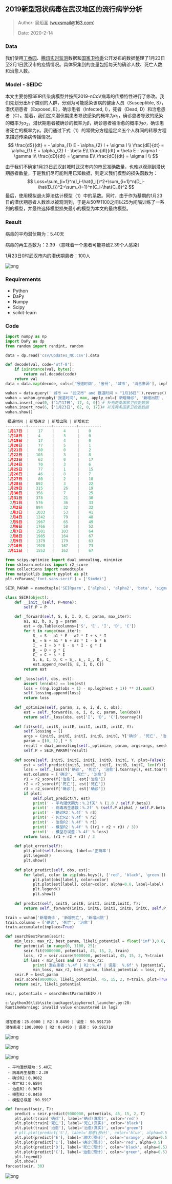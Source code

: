 ## 2019新型冠状病毒在武汉地区的流行病学分析

> Author: 吴烜圣 (wuxsmail@163.com)
>
> Date: 2020-2-14

### Data

我们使用[丁香园](https://github.com/BlankerL/DXY-COVID-19-Data)、[腾讯实时监测](https://news.qq.com/zt2020/page/feiyan.htm)数据和[国家卫检委](https://github.com/839Studio/Novel-Coronavirus-Updates)公开发布的数据整理了1月23日至2月1日武汉市的疫情情况。具体采集到的变量包括每天的确诊人数、死亡人数和治愈人数。

### Model - SEIDC

本文主要仿照SEIR传染病模型并按照2019-nCoV病毒的传播特性进行了修改。我们先划分出5个类别的人群，分别为可能感染该病的健康人员（Susceptible, S），潜伏期患者（Exposed, E），确诊患者（Infected, I），死者（Dead, D）和治愈患者（C）。接着，我们定义潜伏期患者导致感染的概率为$\alpha_1$，确诊患者导致的感染的概率为$\alpha_2$，潜伏期患者被确诊的概率为$\beta$，确诊患者被治愈的概率为$\sigma$，确诊患者死亡的概率为$\gamma$。我们通过下式（1）的常微分方程组定义五个人群间的转移方程来描述传染病传播情况。
$$
\frac{dS}{dt} = - \alpha_{1} E - \alpha_{2} I + \sigma I \\
\frac{dE}{dt} = \alpha_{1} E + \alpha_{2} I - \beta E\\
\frac{dI}{dt} = \beta E - \sigma I - \gamma I\\
\frac{dD}{dt} = \gamma E\\
\frac{dC}{dt} = \sigma I \\
$$

由于我们不确定1月23日武汉封城时武汉市内的市民准确数量，也难以观测到潜伏期患者数量，于是我们尽可能利用已知数据，则定义我们模型的损失函数为：
$$
Loss=\sum_{i=1}^n(I_i-\hat{I_i})^2+\sum_{i=1}^n(D_i-\hat{D_i})^2+\sum_{i=1}^n(C_i-\hat{C_i})^2
$$
最后，使用模拟退火算法估计模型（1）中的系数。同时，由于作为基期的1月23日的潜伏期患者人数难以被观测到，于是从50至1100之间以25为间隔训练了一系列的模型，并最终选择模型损失最小的模型为本文的最终模型。

### Result

病毒的平均潜伏期为：5.40天 

病毒的再生基数为：2.39 （意味着一个患者可能导致2.39个人感染）

1月23日0时武汉市内的潜伏期患者：100人

![png](output_7_0.png)

### Requirements

* Python
* DaPy
* Numpy
* Scipy
* scikit-learn

### Code

```python
import numpy as np
import DaPy as dp
from random import randint, random
```


```python
data = dp.read('csv/Updates_NC.csv').data
```

```python
def decode(val, code='utf-8'):
    if isinstance(val, bytes):
        return val.decode(code)
    return val
data = data.map(decode, cols=['报道时间', '省份', '城市', '消息来源'], inplace=True)
```


```python
wuhan = data.query(' 城市 == "武汉市" and 报道时间 > "1月16日"').reverse()
wuhan = wuhan.groupby('报道时间', max, apply_col=['新增确诊', '新增出院', '新增死亡'])
wuhan.insert_row(0, ['1月17日', 17, 4, 0]) # 补充两条国家卫检委数据
wuhan.insert_row(6, ['1月23日', 62, 0, 17])# 补充两条国家卫检委数据
wuhan.show()
```

```python
 报道时间 | 新增确诊 | 新增出院 | 新增死亡 
---------+----------+----------+----------
 1月17日  |    17    |    4     |    0     
 1月18日  |    4     |    3     |    0     
 1月19日  |    17    |    4     |    0     
 1月20日  |    77    |    5     |    1     
 1月21日  |    60    |    0     |    2     
 1月22日  |   105    |    3     |    8     
 1月23日  |    62    |    0     |    17    
 1月24日  |    70    |    3     |    6     
 1月25日  |    77    |    1     |    15    
 1月26日  |    46    |    8     |    7     
 1月27日  |    80    |    2     |    18    
 1月28日  |   892    |    3     |    22    
 1月29日  |   315    |    26    |    19    
 1月30日  |   356    |    7     |    25    
 1月31日  |   378    |    21    |    30    
  2月1日  |   576    |    36    |    33    
  2月2日  |   894    |    32    |    32    
  2月3日  |   1033   |    53    |    41    
  2月4日  |   1242   |    79    |    48    
  2月5日  |   1967   |    65    |    49    
  2月6日  |   1766   |    58    |    52    
  2月7日  |   1501   |   103    |    64    
  2月8日  |   1985   |   164    |    67    
  2月9日  |   1379   |   179    |    63    
 2月10日  |   1920   |   167    |    73    
 2月11日  |   1552   |   162    |    67    
```


```python
from scipy.optimize import dual_annealing, minimize
from sklearn.metrics import r2_score
from collections import namedtuple
from matplotlib import pyplot as plt
plt.rcParams['font.sans-serif'] = ['SimHei']

SEIR_PARAM = namedtuple('SEIRparm', ['alpha1', 'alpha2', 'beta', 'sigma', 'gamma'])

class SEIR(object):
    def __init__(self, P=None):
        self.P = P
        
    def _forward(self, S, E, I, D, C, param, max_iter):
        a1, a2, b, s, g = param
        est = dp.Table(columns=['S', 'E', 'I', 'D', 'C'])
        for t in range(max_iter):
            S_ = S - a1 * E - a2 * I + s * I
            E_ = E + a1 * E + a2 * I - b * E
            I_ = I + b * E - s * I - g * I
            D_ = D + g * I
            C_ = C + s * I
            S, E, I, D, C = S_, E_, I_, D_, C_
            est.append_row([S, E, I, D, C])
        return est
    
    def _loss(self, obs, est):
        assert len(obs) == len(est)
        loss = ((np.log2(obs + 1) - np.log2(est + 1)) ** 2).sum()
        self.lossing.append(loss)
        return loss
    
    def _optimize(self, param, s, e, i, d, c, obs):
        est = self._forward(s, e, i, d, c, param, len(obs))
        return self._loss(obs, est['I', 'D', 'C'].toarray())
    
    def fit(self, initS, initE, initI, initD, initC, Y):
        self.lossing = []
        args = (initS, initE, initI, initD, initC, Y['确诊', '死亡', '治愈'].toarray())
        param = [(0, 1),] * 5
        result = dual_annealing(self._optimize, param, args=args, seed=30, maxiter=10)['x']
        self.P = SEIR_PARAM(*result)
    
    def score(self, initS, initE, initI, initD, initC, Y, plot=False):
        est = self.predict(initS, initE, initI, initD, initC, len(Y))['I', 'D', 'C']
        loss = self._loss(Y['确诊', '死亡', '治愈'].toarray(), est.toarray())
        est.columns = ['确诊', '死亡', '治愈']
        r1 = r2_score(Y['治愈'], est['治愈'])
        r2 = r2_score(Y['死亡'], est['死亡'])
        r3 = r2_score(Y['确诊'], est['确诊'])
        if plot:
            self.plot_predict(Y, est)
            print(' - 平均潜伏期为：%.2f天' % (1.0 / self.P.beta))
            print(' - 病毒再生基数：%.2f' % (self.P.alpha1 / self.P.beta + (self.P.alpha2 / self.P.sigma + self.P.alpha2 / self.P.gamma)/ 2))
            print(' - 确诊R2：%.4f' % r3)
            print(' - 死亡R2：%.4f' % r2)
            print(' - 治愈R2：%.4f' % r1)
            print(' - 模型R2：%.4f' % ((r1 + r2 + r3) / 3))
            print(' - 模型总误差：%.4f' % loss)
        return loss, (r1 + r2 + r3) / 3
    
    def plot_error(self):
        plt.plot(self.lossing, label=u'正确率')
        plt.legend()
        plt.show()
    
    def plot_predict(self, obs, est):
        for label, color in zip(obs.keys(), ['red', 'black', 'green']):
            plt.plot(obs[label], color=color)
            plt.plot(est[label], color=color, alpha=0.6, label=label)
            plt.legend()
            plt.show()
            
    def predict(self, initS, initE, initI, initD,initC, T):
        return self._forward(initS, initE, initI, initD, initC, self.P, T)
```


```python
train = wuhan['新增确诊', '新增死亡', '新增出院']
train.columns = ['确诊', '死亡', '治愈']
train.accumulate(inplace=True)

def searchBestParam(seir):
    min_loss, max_r2, best_param, likeli_potential = float('inf'),0.0, None, 0
    for potential in range(0, 1100, 25):
        seir.fit(9000000, potential, 45, 15, 2, train)
        loss, r2 = seir.score(9000000, potential, 45, 15, 2, Y=train)
        if loss < min_loss and r2 > max_r2:
            print('潜在患者：%.4f | R2：%.4f | 误差： %.6f' % (potential, r2, loss))
            min_loss, max_r2, best_param, likeli_potential = loss, r2, seir.P, potential
    seir.P = best_param
    seir.score(9000000, likeli_potential, 45, 15, 2, Y=train, plot=True)
    return seir, likeli_potential

seir, potentials = searchBestParam(SEIR())
```

    c:\python36\lib\site-packages\ipykernel_launcher.py:28: RuntimeWarning: invalid value encountered in log2


    潜在患者：25.0000 | R2：0.8450 | 误差： 90.591710
    潜在患者：100.0000 | R2：0.8450 | 误差： 90.591710



![png](output_6_2.png)



![png](output_6_3.png)



![png](output_6_4.png)


     - 平均潜伏期为：5.40天
     - 病毒再生基数：2.39
     - 确诊R2：0.9082
     - 死亡R2：0.6594
     - 治愈R2：0.9676
     - 模型R2：0.8450
     - 模型总误差：90.5917

```python
def forcast(seir, T):
    predict = seir.predict(9000000, potentials, 45, 15, 2, T)
    plt.plot(train['确诊'], label='确诊(真实)', color='red')
    plt.plot(train['死亡'], label='死亡(真实)', color='black')
    plt.plot(train['治愈'], label='治愈(真实)', color='green')
    # plt.plot(predict['S'], label='易感(预计)', color='blue', alpha=0.5)
    plt.plot(predict['E'], label='潜伏(预计)', color='orange', alpha=0.5)
    plt.plot(predict['I'], label='确诊(预计)', color='red', alpha=0.5)
    plt.plot(predict['D'], label='死亡(预计)', color='black', alpha=0.5)
    plt.plot(predict['C'], label='治愈(预计)', color='green', alpha=0.5)
    plt.legend()
    plt.show()
forcast(seir, 30)
```


![png](output_7_0.png)

